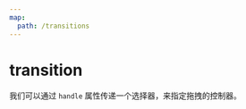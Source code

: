 ```yaml
---
map:
  path: /transitions
---
```

# transition

我们可以通过 `handle` 属性传递一个选择器，来指定拖拽的控制器。

<demo src="./demo.vue"
title="使用操纵控制器拖拽"
desc="传递 handle 属性，使用控制器">
</demo>
